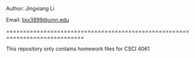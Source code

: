 Author: Jingxiang Li

Email: lixx3899@umn.edu

=============================================================================

This repository only contains homework files for CSCI 4061